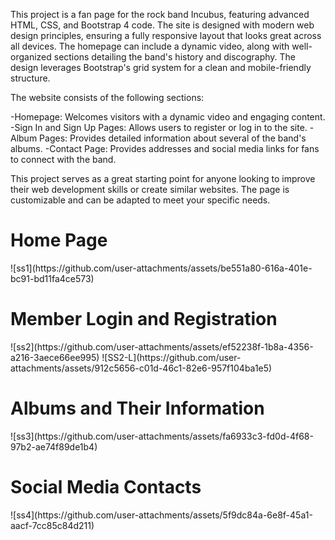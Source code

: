 This project is a fan page for the rock band Incubus, featuring advanced HTML, CSS, and Bootstrap 4 code. The site is designed with modern web design principles, ensuring a fully responsive layout that looks great across all devices. The homepage can include a dynamic video, along with well-organized sections detailing the band's history and discography. The design leverages Bootstrap's grid system for a clean and mobile-friendly structure.

The website consists of the following sections:

-Homepage: Welcomes visitors with a dynamic video and engaging content.
-Sign In and Sign Up Pages: Allows users to register or log in to the site.
-Album Pages: Provides detailed information about several of the band's albums.
-Contact Page: Provides addresses and social media links for fans to connect with the band.

This project serves as a great starting point for anyone looking to improve their web development skills or create similar websites. The page is customizable and can be adapted to meet your specific needs.

<h1>Home Page</h1>
 ![ss1](https://github.com/user-attachments/assets/be551a80-616a-401e-bc91-bd11fa4ce573)

<h1>Member Login and Registration</h1>
![ss2](https://github.com/user-attachments/assets/ef52238f-1b8a-4356-a216-3aece66ee995)
![SS2-L](https://github.com/user-attachments/assets/912c5656-c01d-46c1-82e6-957f104ba1e5)

<h1>Albums and Their Information</h1>
![ss3](https://github.com/user-attachments/assets/fa6933c3-fd0d-4f68-97b2-ae74f89de1b4)

<h1>Social Media Contacts</h1>
![ss4](https://github.com/user-attachments/assets/5f9dc84a-6e8f-45a1-aacf-7cc85c84d211)
